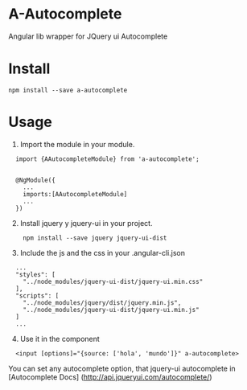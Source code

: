 # A-Autocomplete

Angular lib wrapper for JQuery ui Autocomplete


# Install

```
npm install --save a-autocomplete
```


# Usage
  1. Import the module in your module.
```
  import {AAutocompleteModule} from 'a-autocomplete';


  @NgModule({
    ...
    imports:[AAutocompleteModule]
    ...
  })
```


  2. Install jquery y jquery-ui in your project.
```
    npm install --save jquery jquery-ui-dist
``` 


  3. Include the js and the css in your .angular-cli.json

```
  ...
  "styles": [
    "../node_modules/jquery-ui-dist/jquery-ui.min.css"
  ],
  "scripts": [
    "../node_modules/jquery/dist/jquery.min.js",
    "../node_modules/jquery-ui-dist/jquery-ui.min.js"
  ]
  ...
```

  4. Use it in the component
```
  <input [options]="{source: ['hola', 'mundo']}" a-autocomplete>
```

You can set any autocomplete option, that jquery-ui autocomplete in [Autocomplete Docs] (http://api.jqueryui.com/autocomplete/)
